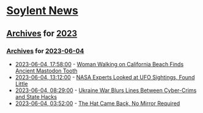 # [Soylent News](../../../README.md)

## [Archives](../../index.md) for [2023](../index.md)

### [Archives](../../index.md) for [2023-06-04](index.md)

* [2023-06-04, 17:58:00](https://soylentnews.org/article.pl?sid=23/06/04/0150255&from=rss) - [Woman Walking on California Beach Finds Ancient Mastodon Tooth](https://soylentnews.org/article.pl?sid=23/06/04/0150255&from=rss)
* [2023-06-04, 13:12:00](https://soylentnews.org/article.pl?sid=23/06/04/0113214&from=rss) - [NASA Experts Looked at UFO Sightings, Found Little](https://soylentnews.org/article.pl?sid=23/06/04/0113214&from=rss)
* [2023-06-04, 08:29:00](https://soylentnews.org/article.pl?sid=23/06/03/1412254&from=rss) - [Ukraine War Blurs Lines Between Cyber-Crims and State Hacks](https://soylentnews.org/article.pl?sid=23/06/03/1412254&from=rss)
* [2023-06-04, 03:52:00](https://soylentnews.org/article.pl?sid=23/06/03/146258&from=rss) - [The Hat Came Back, No Mirror Required](https://soylentnews.org/article.pl?sid=23/06/03/146258&from=rss)
